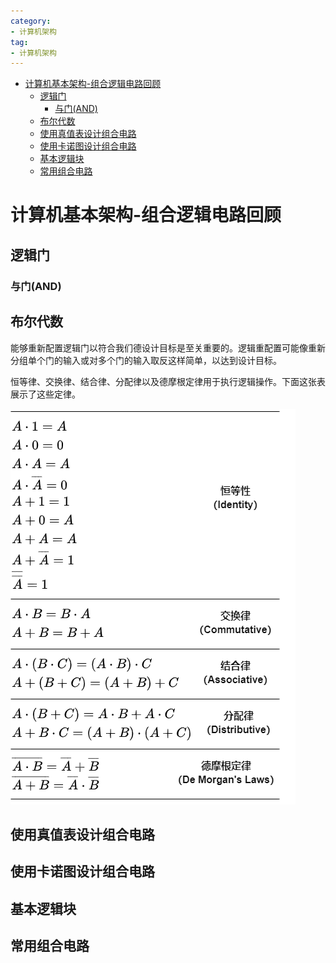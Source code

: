 ```yaml
---
category: 
- 计算机架构
tag:
- 计算机架构
---
```


- [计算机基本架构-组合逻辑电路回顾](#计算机基本架构-组合逻辑电路回顾)
  - [逻辑门](#逻辑门)
    - [与门(AND)](#与门and)
  - [布尔代数](#布尔代数)
  - [使用真值表设计组合电路](#使用真值表设计组合电路)
  - [使用卡诺图设计组合电路](#使用卡诺图设计组合电路)
  - [基本逻辑块](#基本逻辑块)
  - [常用组合电路](#常用组合电路)


# 计算机基本架构-组合逻辑电路回顾

## 逻辑门

### 与门(AND)


## 布尔代数

能够重新配置逻辑门以符合我们德设计目标是至关重要的。逻辑重配置可能像重新分组单个门的输入或对多个门的输入取反这样简单，以达到设计目标。

恒等律、交换律、结合律、分配律以及德摩根定律用于执行逻辑操作。下面这张表展示了这些定律。

![恒等律、交换律、结合律、分配律以及德摩根定律 ](https://raw.githubusercontent.com/zgjsxx/static-img-repo/main/blog/computer-base/Fundamentals-of-Computer-Architecture-and-Design/1/algebra.png)


## 使用真值表设计组合电路

## 使用卡诺图设计组合电路

## 基本逻辑块

## 常用组合电路
